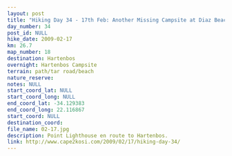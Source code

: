 ```yaml
---
layout: post
title: "Hiking Day 34 - 17th Feb: Another Missing Campsite at Diaz Beach"
day_number: 34
post_id: NULL
hike_date: 2009-02-17
km: 26.7
map_number: 18
destination: Hartenbos
overnight: Hartenbos Campsite
terrain: path/tar road/beach
nature_reserve: 
notes: NULL
start_coord_lat: NULL
start_coord_long: NULL
end_coord_lat: -34.129383
end_coord_long: 22.116867
start_coord: NULL
destination_coord: 
file_name: 02-17.jpg
description: Point Lighthouse en route to Hartenbos.
link: http://www.cape2kosi.com/2009/02/17/hiking-day-34/
---
```

